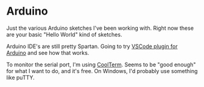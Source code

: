 Arduino
=======

Just the various Arduino sketches I've been working with. Right now these are your basic "Hello World" kind of sketches.

Arduino IDE's are still pretty Spartan.  Going to try [VSCode plugin for Arduino](https://marketplace.visualstudio.com/items?itemName=vsciot-vscode.vscode-arduino) and see how that works.

To monitor the serial port, I'm using [CoolTerm](http://freeware.the-meiers.org/).  Seems to be "good enough" for what I want to do, and it's free. On Windows, I'd probably use something like puTTY.